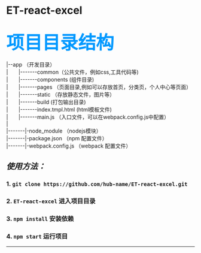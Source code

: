 # ET-react-excel

<font color="#0099ff" size=12  face="微软雅黑">项目目录结构</font>
-----------------
|--app （开发目录）    
|&emsp;&emsp;|-------common（公共文件，例如css,工具代码等)  
|&emsp;&emsp;|-------components  (组件目录)  
|&emsp;&emsp;|-------pages （页面目录,例如可以存放首页，分类页，个人中心等页面）  
|&emsp;&emsp;|-------static （存放静态文件，图片等）  
|&emsp;&emsp;|-------build (打包输出目录)  
|&emsp;&emsp;|-------index.tmpl.html (html模板文件)  
|&emsp;&emsp;|-------main.js （入口文件，可以在webpack.config.js中配置）  
|  
|-------|-node_module （nodejs模块）    
|-------|-package.json （npm 配置文件）   
|-------|-webpack.config.js （webpack 配置文件）   

_使用方法：_
-----------------

### 1. `git clone https://github.com/hub-name/ET-react-excel.git`
### 2. `ET-react-excel` 进入项目目录
### 3. `npm install` 安装依赖
### 4. `npm start` 运行项目


-----------------------------------------


